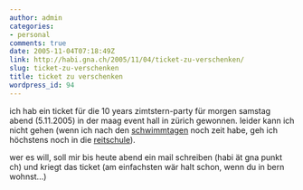 ```yaml
---
author: admin
categories:
- personal
comments: true
date: 2005-11-04T07:18:49Z
link: http://habi.gna.ch/2005/11/04/ticket-zu-verschenken/
slug: ticket-zu-verschenken
title: ticket zu verschenken
wordpress_id: 94
---
```


ich hab ein ticket für die 10 years zimtstern-party für morgen samstag abend (5.11.2005) in der maag event hall in zürich gewonnen. leider kann ich nicht gehen (wenn ich nach den [schwimmtagen](http://upcoming.org/event/34243/) noch zeit habe, geh ich höchstens noch in die [reitschule](http://upcoming.org/event/34268/)).
  
wer es will, soll mir bis heute abend ein mail schreiben (habi ät gna punkt ch) und kriegt das ticket (am einfachsten wär halt schon, wenn du in bern wohnst...)

